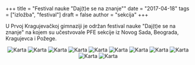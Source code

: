 +++
title = "Festival nauke \"Daj(t)e se na znanje\""
date = "2017-04-18"
tags = ["izložba", "festival"]
draft = false
author = "sekcija"
+++

U Prvoj Kragujevačkoj gimnaziji je održan festival nauke "Daj(t)e se na znanje" na kojem su učestvovale PFE sekcije iz Novog Sada, Beograda, Kragujevca i Požege.

<center>

  ![Karta](/images/dajte-se-na-znanje-2016/001.jpg)
  ![Karta](/images/dajte-se-na-znanje-2016/002.jpg) 
  ![Karta](/images/dajte-se-na-znanje-2016/003.jpg) 
  ![Karta](/images/dajte-se-na-znanje-2016/004.jpg) 
  ![Karta](/images/dajte-se-na-znanje-2016/005.jpg) 
  ![Karta](/images/dajte-se-na-znanje-2016/006.jpg) 
  ![Karta](/images/dajte-se-na-znanje-2016/007.jpg) 
  ![Karta](/images/dajte-se-na-znanje-2016/008.jpg) 
  ![Karta](/images/dajte-se-na-znanje-2016/009.jpg) 
  ![Karta](/images/dajte-se-na-znanje-2016/010.jpg) 
  ![Karta](/images/dajte-se-na-znanje-2016/011.jpg) 

</center>